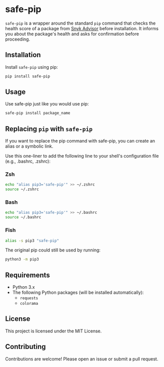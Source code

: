 # safe-pip

`safe-pip` is a wrapper around the standard `pip` command that checks the health score of a package from [Snyk Advisor](https://snyk.io/advisor/python/) before installation. It informs you about the package's health and asks for confirmation before proceeding.

## Installation

Install `safe-pip` using pip:

```bash
pip install safe-pip
```

## Usage
Use safe-pip just like you would use pip:

```bash
safe-pip install package_name
```

## Replacing `pip` with `safe-pip`
If you want to replace the pip command with safe-pip, you can create an alias or a symbolic link.

Use this one-liner to add the following line to your shell's configuration file (e.g., .bashrc, .zshrc):
 
### Zsh
```bash
echo "alias pip3='safe-pip'" >> ~/.zshrc
source ~/.zshrc
```

### Bash
```bash
echo "alias pip3='safe-pip'" >> ~/.bashrc
source ~/.bashrc
```

### Fish
```bash
alias -s pip3 "safe-pip"
```

The original pip could still be used by running:

```bash
python3 -m pip3
```

## Requirements
- Python 3.x
- The following Python packages (will be installed automatically):
  - `requests`
  - `colorama`

## License
This project is licensed under the MIT License.

## Contributing
Contributions are welcome! Please open an issue or submit a pull request.
